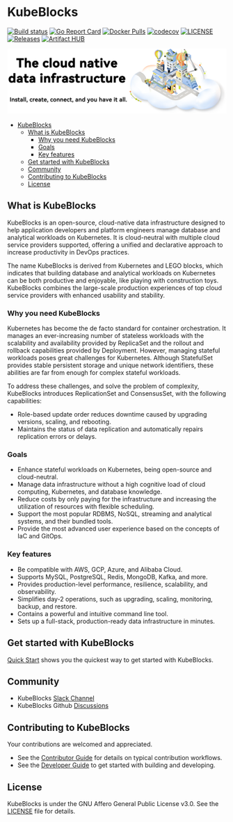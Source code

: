 # KubeBlocks

[![Build status](https://github.com/apecloud/kubeblocks/workflows/CICD-PUSH/badge.svg)](https://github.com/apecloud/kubeblocks/actions/workflows/cicd-push.yml)
[![Go Report Card](https://goreportcard.com/badge/github.com/apecloud/kubeblocks)](https://goreportcard.com/report/github.com/apecloud/kubeblocks)
[![Docker Pulls](https://img.shields.io/docker/pulls/apecloud/kubeblocks)](https://hub.docker.com/r/apecloud/kubeblocks)
[![codecov](https://codecov.io/gh/apecloud/kubeblocks/branch/main/graph/badge.svg?token=GEH4I1C80Y)](https://codecov.io/gh/apecloud/kubeblocks)
[![LICENSE](https://img.shields.io/github/license/apecloud/kubeblocks.svg?style=flat-square)](/LICENSE)
[![Releases](https://img.shields.io/github/v/release/apecloud/kubeblocks)](https://github.com/apecloud/kubeblocks/releases/latest)
[![Artifact HUB](https://img.shields.io/endpoint?url=https://artifacthub.io/badge/repository/apecloud)](https://artifacthub.io/packages/search?repo=apecloud)

![image](./docs/img/banner-readme.png)

- [KubeBlocks](#kubeblocks)
  - [What is KubeBlocks](#what-is-kubeblocks)
    - [Why you need KubeBlocks](#why-you-need-kubeblocks)
    - [Goals](#goals)
    - [Key features](#key-features)
  - [Get started with KubeBlocks](#get-started-with-kubeblocks)
  - [Community](#community)
  - [Contributing to KubeBlocks](#contributing-to-kubeblocks)
  - [License](#license)

## What is KubeBlocks

KubeBlocks is an open-source, cloud-native data infrastructure designed to help application developers and platform engineers manage database and analytical workloads on Kubernetes. It is cloud-neutral with multiple cloud service providers supported, offering a unified and declarative approach to increase productivity in DevOps practices.

The name KubeBlocks is derived from Kubernetes and LEGO blocks, which indicates that building database and analytical workloads on Kubernetes can be both productive and enjoyable, like playing with construction toys. KubeBlocks combines the large-scale production experiences of top cloud service providers with enhanced usability and stability.

### Why you need KubeBlocks

Kubernetes has become the de facto standard for container orchestration. It manages an ever-increasing number of stateless workloads with the scalability and availability provided by ReplicaSet and the rollout and rollback capabilities provided by Deployment. However, managing stateful workloads poses great challenges for Kubernetes. Although StatefulSet provides stable persistent storage and unique network identifiers, these abilities are far from enough for complex stateful workloads.

To address these challenges, and solve the problem of complexity, KubeBlocks introduces ReplicationSet and ConsensusSet, with the following capabilities:

- Role-based update order reduces downtime caused by upgrading versions, scaling, and rebooting.
- Maintains the status of data replication and automatically repairs replication errors or delays.

### Goals

- Enhance stateful workloads on Kubernetes, being open-source and cloud-neutral.
- Manage data infrastructure without a high cognitive load of cloud computing, Kubernetes, and database knowledge.
- Reduce costs by only paying for the infrastructure and increasing the utilization of resources with flexible scheduling.
- Support the most popular RDBMS, NoSQL, streaming and analytical systems, and their bundled tools.
- Provide the most advanced user experience based on the concepts of IaC and GitOps.

### Key features

- Be compatible with AWS, GCP, Azure, and Alibaba Cloud.
- Supports MySQL, PostgreSQL, Redis, MongoDB, Kafka, and more.
- Provides production-level performance, resilience, scalability, and observability.
- Simplifies day-2 operations, such as upgrading, scaling, monitoring, backup, and restore.
- Contains a powerful and intuitive command line tool.
- Sets up a full-stack, production-ready data infrastructure in minutes.

## Get started with KubeBlocks

[Quick Start](https://kubeblocks.io/docs/preview/user_docs/quick-start/try-kubeblocks-on-your-laptop) shows you the quickest way to get started with KubeBlocks.

## Community

- KubeBlocks [Slack Channel](https://join.slack.com/t/kubeblocks/shared_invite/zt-1wuhvfww0-WMZOCSvgnAByQ0joAGUi4Q)
- KubeBlocks Github [Discussions](https://github.com/apecloud/kubeblocks/discussions)

## Contributing to KubeBlocks

Your contributions are welcomed and appreciated.

- See the [Contributor Guide](docs/CONTRIBUTING.md) for details on typical contribution workflows.
- See the [Developer Guide](docs/DEVELOPING.md) to get started with building and developing.

## License

KubeBlocks is under the GNU Affero General Public License v3.0.
See the [LICENSE](./LICENSE) file for details.
